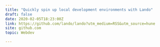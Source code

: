 ```yaml
---
title: "Quickly spin up local development environments with Lando"
draft: false
date: 2020-02-05T18:23:00Z
link: https://github.com/lando/lando?utm_medium=RSS&utm_source=hune
site: github.com
topic: Webdev  

---
```


